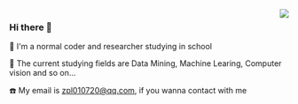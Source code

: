 
<img align="right" src="https://github-readme-stats.vercel.app/api?username=metaphysicser&show_icons=true&icon_color=CE1D2D&text_color=718096&bg_color=ffffff&hide_title=true" />

### Hi there 👋

🎒 I'm a normal coder and researcher studying in school

🏣 The current studying fields are Data Mining, Machine Learing, Computer vision and so on...

☎️ My email is zpl010720@qq.com, if you wanna contact with me


